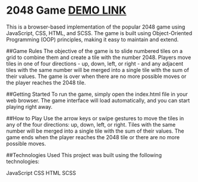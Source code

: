 # 2048 Game [DEMO LINK](https://vanyachyzh.github.io/game_2048/)
This is a browser-based implementation of the popular 2048 game using JavaScript, CSS, HTML, and SCSS. The game is built using Object-Oriented Programming (OOP) principles, making it easy to maintain and extend.

##Game Rules
The objective of the game is to slide numbered tiles on a grid to combine them and create a tile with the number 2048. Players move tiles in one of four directions - up, down, left, or right - and any adjacent tiles with the same number will be merged into a single tile with the sum of their values. The game is over when there are no more possible moves or the player reaches the 2048 tile.

##Getting Started
To run the game, simply open the index.html file in your web browser. The game interface will load automatically, and you can start playing right away.

##How to Play
Use the arrow keys or swipe gestures to move the tiles in any of the four directions: up, down, left, or right.
Tiles with the same number will be merged into a single tile with the sum of their values.
The game ends when the player reaches the 2048 tile or there are no more possible moves.

##Technologies Used
This project was built using the following technologies:

JavaScript
CSS
HTML
SCSS
